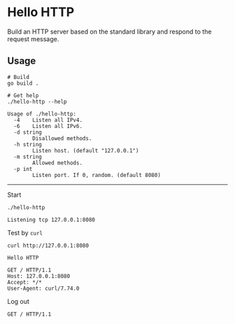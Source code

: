 # Hello HTTP

Build an HTTP server based on the standard library and respond to the request message.

## Usage

```shell
# Build
go build .

# Get help
./hello-http --help
```

```text
Usage of ./hello-http:
  -4    Listen all IPv4.
  -6    Listen all IPv6.
  -d string
        Disallowed methods.
  -h string
        Listen host. (default "127.0.0.1")
  -m string
        Allowed methods.
  -p int
        Listen port. If 0, random. (default 8080)
```

--------

Start

```shell
./hello-http
```

```text
Listening tcp 127.0.0.1:8080
```

Test by `curl`

```shell
curl http://127.0.0.1:8080
```

```text
Hello HTTP

GET / HTTP/1.1
Host: 127.0.0.1:8080
Accept: */*
User-Agent: curl/7.74.0
```

Log out

```text
GET / HTTP/1.1
```
